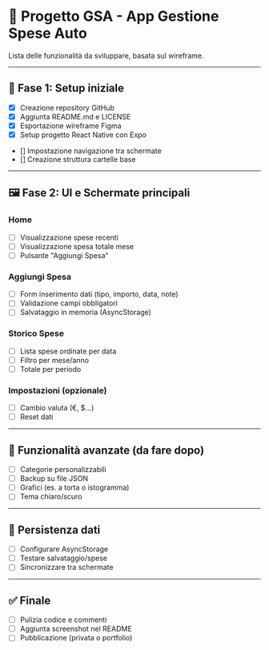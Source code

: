# 📌 Progetto GSA - App Gestione Spese Auto
Lista delle funzionalità da sviluppare, basata sul wireframe.

---

## 🚧 Fase 1: Setup iniziale
- [x] Creazione repository GitHub
- [x] Aggiunta README.md e LICENSE
- [x] Esportazione wireframe Figma
- [x] Setup progetto React Native con Expo
- [] Impostazione navigazione tra schermate
- [] Creazione struttura cartelle base

---

## 🖼️ Fase 2: UI e Schermate principali

### Home
- [ ] Visualizzazione spese recenti
- [ ] Visualizzazione spesa totale mese
- [ ] Pulsante "Aggiungi Spesa"

### Aggiungi Spesa
- [ ] Form inserimento dati (tipo, importo, data, note)
- [ ] Validazione campi obbligatori
- [ ] Salvataggio in memoria (AsyncStorage)

### Storico Spese
- [ ] Lista spese ordinate per data
- [ ] Filtro per mese/anno
- [ ] Totale per periodo

### Impostazioni (opzionale)
- [ ] Cambio valuta (€, $...)
- [ ] Reset dati

---

## 🧠 Funzionalità avanzate (da fare dopo)

- [ ] Categorie personalizzabili
- [ ] Backup su file JSON
- [ ] Grafici (es. a torta o istogramma)
- [ ] Tema chiaro/scuro

---

## 💾 Persistenza dati
- [ ] Configurare AsyncStorage
- [ ] Testare salvataggio/spese
- [ ] Sincronizzare tra schermate

---

## ✅ Finale
- [ ] Pulizia codice e commenti
- [ ] Aggiunta screenshot nel README
- [ ] Pubblicazione (privata o portfolio)
